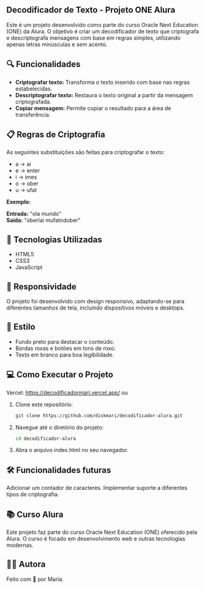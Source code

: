 ## Decodificador de Texto - Projeto ONE Alura

Este é um projeto desenvolvido como parte do curso Oracle Next Education (ONE) da Alura. O objetivo é criar um decodificador de texto que criptografa e descriptografa mensagens com base em regras simples, utilizando apenas letras minúsculas e sem acento.

## 🔍 **Funcionalidades**
- **Criptografar texto:** Transforma o texto inserido com base nas regras estabelecidas.
- **Descriptografar texto:** Restaura o texto original a partir da mensagem criptografada.
- **Copiar mensagem:** Permite copiar o resultado para a área de transferência.

## 📋 **Regras de Criptografia**
As seguintes substituições são feitas para criptografar o texto:

- a → ai
- e → enter
- i → imes
- o → ober
- u → ufat

**Exemplo:**

**Entrada:** "ola mundo"  
**Saída:** "oberlai mufatndober"

## 🚀 **Tecnologias Utilizadas**
- HTML5
- CSS3
- JavaScript

## 📱 **Responsividade**
O projeto foi desenvolvido com design responsivo, adaptando-se para diferentes tamanhos de tela, incluindo dispositivos móveis e desktops.

## 🎨 **Estilo**
- Fundo preto para destacar o conteúdo.
- Bordas roxas e botões em tons de roxo.
- Texto em branco para boa legibilidade.

## 💻 **Como Executar o Projeto**
Vercel: https://decodificadormari.vercel.app/
                     ou
1. Clone este repositório:

   ```bash
   git clone https://github.com/diskmari/decodificador-alura.git
2. Navegue até o diretório do projeto:

   ```bash
   cd decodificador-alura
3. Abra o arquivo index.html no seu navegador.

## 🛠️ **Funcionalidades futuras**
Adicionar um contador de caracteres.
Implementar suporte a diferentes tipos de criptografia.
## 📚 **Curso Alura**
Este projeto faz parte do curso Oracle Next Education (ONE) oferecido pela Alura. O curso é focado em desenvolvimento web e outras tecnologias modernas.

## 🙋‍♀️ **Autora**
Feito com 💜 por Maria.
